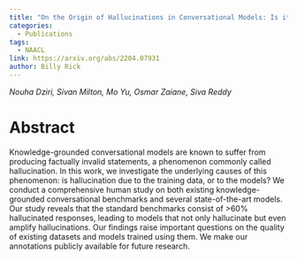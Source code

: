 ```yaml
---
title: "On the Origin of Hallucinations in Conversational Models: Is it the Datasets or the Models?"
categories:
  - Publications
tags:
  - NAACL
link: https://arxiv.org/abs/2204.07931
author: Billy Rick
---
```


*Nouha Dziri, Sivan Milton, Mo Yu, Osmar Zaiane, Siva Reddy*

# Abstract

Knowledge-grounded conversational models are known to suffer from producing factually invalid statements, a phenomenon commonly called hallucination. In this work, we investigate the underlying causes of this phenomenon: is hallucination due to the training data, or to the models? We conduct a comprehensive human study on both existing knowledge-grounded conversational benchmarks and several state-of-the-art models. Our study reveals that the standard benchmarks consist of >60% hallucinated responses, leading to models that not only hallucinate but even amplify hallucinations. Our findings raise important questions on the quality of existing datasets and models trained using them. We make our annotations publicly available for future research. 